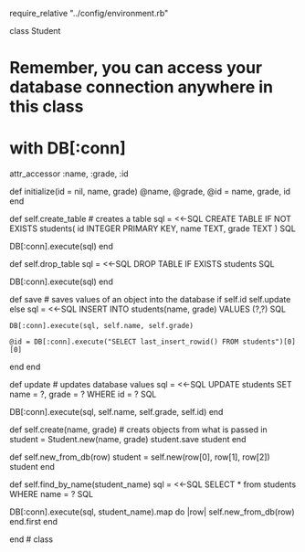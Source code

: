 require_relative "../config/environment.rb"

class Student

  # Remember, you can access your database connection anywhere in this class
  #  with DB[:conn]
attr_accessor :name, :grade, :id


def initialize(id = nil, name, grade)
  @name, @grade, @id = name, grade, id 
end


def self.create_table # creates a table 
  sql = <<-SQL
  CREATE TABLE IF NOT EXISTS students(
  id INTEGER PRIMARY KEY,
  name TEXT,
  grade TEXT
  ) 
  SQL

  DB[:conn].execute(sql)
end

def self.drop_table
  sql = <<-SQL
  DROP TABLE IF EXISTS students
  SQL

  DB[:conn].execute(sql)
end

def save  # saves values of an object into the database
  if self.id
    self.update
  else
    sql = <<-SQL
    INSERT INTO students(name, grade)
    VALUES (?,?)
    SQL

    DB[:conn].execute(sql, self.name, self.grade)

    @id = DB[:conn].execute("SELECT last_insert_rowid() FROM students")[0][0]
  end
end

def update # updates database values 
  sql = <<-SQL 
    UPDATE students SET name = ?, grade = ? 
    WHERE id = ? 
  SQL

  DB[:conn].execute(sql, self.name, self.grade, self.id)
end

def self.create(name, grade) # creats objects from what is passed in
student = Student.new(name, grade)
student.save 
student
end

def self.new_from_db(row)
    student = self.new(row[0], row[1], row[2])
    student
end

def self.find_by_name(student_name)
  sql = <<-SQL 
    SELECT * from students 
    WHERE name = ?
  SQL

  DB[:conn].execute(sql, student_name).map do |row|
    self.new_from_db(row)
  end.first
end




end # class 